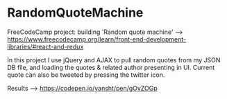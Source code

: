 # RandomQuoteMachine

FreeCodeCamp project: building 'Random quote machine' -->
https://www.freecodecamp.org/learn/front-end-development-libraries/#react-and-redux

In this project I use jQuery and AJAX to pull random quotes from my JSON DB file, and loading the quotes & related author presenting in UI.
Current quote can also be tweeted by pressing the twitter icon.

Results --> 
https://codepen.io/yansht/pen/gOvZOGp
